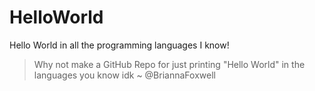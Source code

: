 # HelloWorld
Hello World in all the programming languages I know!
> Why not make a GitHub Repo for just printing "Hello World" in the languages you know idk
> ~ @BriannaFoxwell
>
